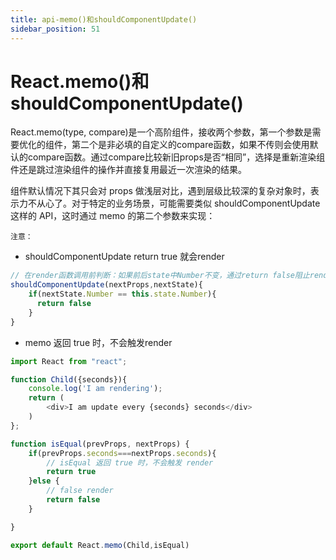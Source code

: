 ```yaml
---
title: api-memo()和shouldComponentUpdate()
sidebar_position: 51
---
```


# React.memo()和shouldComponentUpdate()
React.memo(type, compare)是一个高阶组件，接收两个参数，第一个参数是需要优化的组件，第二个是非必填的自定义的compare函数，如果不传则会使用默认的compare函数。通过compare比较新旧props是否“相同”，选择是重新渲染组件还是跳过渲染组件的操作并直接复用最近一次渲染的结果。

组件默认情况下其只会对 props 做浅层对比，遇到层级比较深的复杂对象时，表示力不从心了。对于特定的业务场景，可能需要类似 shouldComponentUpdate 这样的 API，这时通过 memo 的第二个参数来实现：

`注意：`
* shouldComponentUpdate return true 就会render
```js
// 在render函数调用前判断：如果前后state中Number不变，通过return false阻止render调用
shouldComponentUpdate(nextProps,nextState){
    if(nextState.Number == this.state.Number){
      return false
    }
}
```

* memo 返回 true 时，不会触发render
```js
import React from "react";

function Child({seconds}){
    console.log('I am rendering');
    return (
        <div>I am update every {seconds} seconds</div>
    )
};

function isEqual(prevProps, nextProps) {
    if(prevProps.seconds===nextProps.seconds){
        // isEqual 返回 true 时，不会触发 render
        return true
    }else {
        // false render
        return false
    }

}

export default React.memo(Child,isEqual)
```
